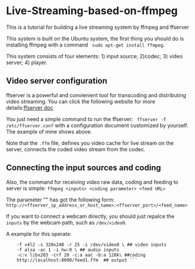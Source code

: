 # Live-Streaming-based-on-ffmpeg
This is a tutorial for building a live streaming system by ffmpeg and ffserver

This system is built on the Ubuntu system, the first thing you should do is installing ffmpeg with a command ``` sudo apt-get install ffmpeg```.

This system consists of four elements: 1) input source; 2)codec; 3) video server; 4) player.

## Video server configuration
ffserver is a powerful and convienient tool for transcoding and distributing video streaming. You can click the following website for more details:[ffserver doc](https://trac.ffmpeg.org/wiki/ffserver)

You just need a simple command to run the ffserver: ``` ffserver -f /etc/ffserver.conf``` with a configuration document customized by yourself. The example of mine shows above. 

Note that the ```.ffm``` file, defines you video cache for live stream on the server, connects the coded video stream from the codec.

## Connecting the input sources and coding
Also, the command for receiving video raw data, coding and feeding to server is simple:
```ffmpeg <inputs> <coding parameter> <feed URL>```

The parameter "<feed URL>" has got the following form:
```http://<ffserver_ip_address_or_host_name>:<ffserver_port>/<feed_name>```
  
If you want to connect a webcam directly, you should just repalce the ```inputs``` by the webcam path, such as ```/dev/video0```.

A example for this operate:
```ffmpeg \
    -f v4l2 -s 320x240 -r 25 -i /dev/video0 \ ## video inputs
    -f alsa -ac 1 -i hw:0 \ ## audio inputs
    -c:v libx265 -crf 28 -c:a aac -b:a 128k\ ##coding
    http://localhost:8090/feed1.ffm  ## output ```
